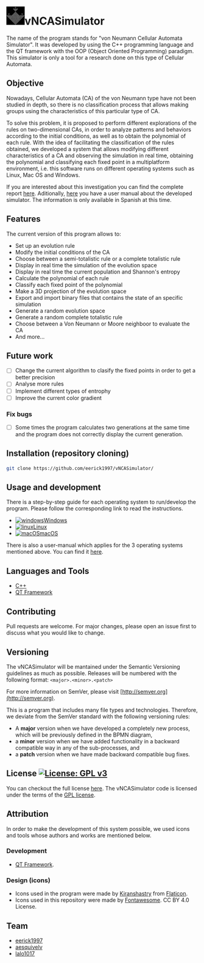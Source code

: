 <h1><img src="https://github.com/eerick1997/vNCASimulator/blob/72e7c3d97f79d0696684a508712bfc53bfbd02de/res/img/logo.jpg" alt="vNCASimulator" width="48" height="48"/>vNCASimulator</h1>

The name of the program stands for "von Neumann Cellular Automata Simulator". It was developed by using the C++ programming language and the QT framework with the OOP (Object Oriented Programming) paradigm. This simulator is only a tool for a research done on this type of Cellular Automata.

## Objective
Nowadays, Cellular Automata (CA) of the von Neumann type have not been studied in depth, so there is no classification process that allows making groups using the characteristics of this particular type of CA.

To solve this problem, it is proposed to perform different explorations of the rules on two-dimensional CAs, in order to analyze patterns and behaviors according to the initial conditions, as well as to obtain the polynomial of each rule. With the idea of facilitating the classification of the rules obtained, we developed a system that allows modifying different characteristics of a CA and observing the simulation in real time, obtaining the polynomial and classifying each fixed point in a multiplatform environment, i.e. this software runs on different operating systems such as Linux, Mac OS and Windows.

If you are interested about this investigation you can find the complete report [here](../vNCASimulator/doc/vNCASimulatorDocumentation.pdf). Aditionally, [here](../vNCASimulator/doc/vNCASimulatorManual.pdf) you have a user manual about the developed simulator. The information is only available in Spanish at this time.

## Features
The current version of this program allows to:

- Set up an evolution rule 
- Modify the initial conditions of the CA 
- Choose between a semi-totalistic rule or a complete totalistic rule 
- Display in real time the simulation of the evolution space
- Display in real time the current population and Shannon's entropy 
- Calculate the polynomial of each rule 
- Classify each fixed point of the polynomial 
- Make a 3D projection of the evolution space 
- Export and import binary files that contains the state of an specific simulation
- Generate a random evolution space
- Generate a random complete totalistic rule 
- Choose between a Von Neumann or Moore neighboor to evaluate the CA 
- And more...
## Future work
- [ ] Change the current algorithm to clasify the fixed points in order to get a better precision 
- [ ] Analyse more rules
- [ ] Implement different types of entrophy 
- [ ] Improve the current color gradient 

### Fix bugs
- [ ] Some times the program calculates two generations at the same time and the program does not correctly display the current generation.

## Installation (repository cloning)
```bash
git clone https://github.com/eerick1997/vNCASimulator/
```

## Usage and development
There is a step-by-step guide for each operating system to run/develop the program. Please follow the corresponding link to read the instructions.
- <a href="https://github.com/eerick1997/vNCASimulator/blob/ad3dc024b3c088fb949d5affab796d7229fcc9c0/doc/WindowsUsers.md" target="_blank"><img src="https://raw.githubusercontent.com/FortAwesome/Font-Awesome/master/svgs/brands/windows.svg" alt="windows" width="16" height="16"/>Windows</a>
- <a href="../vNCASimulator/doc/LinuxUsers.md" target="_blank"><img src="https://raw.githubusercontent.com/FortAwesome/Font-Awesome/master/svgs/brands/linux.svg" alt="linux" width="16" height="16"/>Linux</a> 
- <a href="../vNCASimulator/doc/MacOSUsers.md" target="_blank"><img src="https://raw.githubusercontent.com/FortAwesome/Font-Awesome/master/svgs/brands/apple.svg"  alt="macOS" width="16" height="16"/>macOS</a>

There is also a user-manual which applies for the 3 operating systems mentioned above. You can find it [here](https://github.com/eerick1997/vNCASimulator/blob/6f6c4e8e7c765411ed5a7d3192e1c02ec3af637b/doc/vNCASimulatorManual.pdf).

## Languages and Tools
- [C++](http://www.cplusplus.com/)
- [QT Framework](https://www.qt.io/)

## Contributing
Pull requests are welcome. For major changes, please open an issue first to discuss what you would like to change.

## Versioning
The vNCASimulator will be mantained under the Semantic Versioning guidelines as much as possible. Releases will be numbered with the following format:
`<major>.<minor>.<patch>`

For more information on SemVer, please visit [http://semver.org](http://semver.org).

This is a program that includes many file types and technologies. Therefore, we deviate from the SemVer standard with the following versioning rules:

* A **major** version when we have developed a completely new process, which will be previously defined in the BPMN diagram,
* a **minor** version when we have added functionality in a backward compatible way in any of the sub-processes, and
* a **patch** version when we have made backward compatible bug fixes.

## License [![License: GPL v3](https://img.shields.io/badge/License-GPL%20v3-blue.svg)](https://github.com/eerick1997/vNCASimulator/blob/deb8f0ecfe75fb25988eda5b7d30d783680c5a9e/LICENSE)
You can checkout the full license [here](https://github.com/eerick1997/vNCASimulator/blob/deb8f0ecfe75fb25988eda5b7d30d783680c5a9e/LICENSE).
The vNCASimulator code is licensed under the terms of the [GPL license](https://github.com/eerick1997/vNCASimulator/blob/deb8f0ecfe75fb25988eda5b7d30d783680c5a9e/LICENSE).

## Attribution
In order to make the development of this system possible, we used icons and tools whose authors and works are mentioned below.
### Development
- [QT Framework](https://www.qt.io/).

### Design (icons)
- Icons used in the program were made by [Kiranshastry](https://www.flaticon.com/authors/kiranshastry) from [Flaticon](https://www.flaticon.com/).
- Icons used in this repository were made by [Fontawesome](https://github.com/FortAwesome/Font-Awesome). CC BY 4.0 License.

## Team
* [eerick1997](https://github.com/eerick1997/)
* [aesquivelv](https://github.com/aesquivelv/)
* [lalo1017](https://github.com/lalo1017/)
